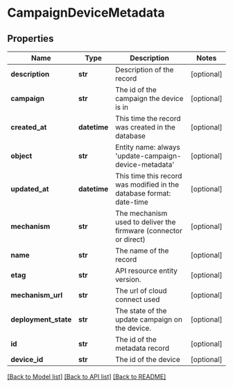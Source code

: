 # CampaignDeviceMetadata

## Properties
Name | Type | Description | Notes
------------ | ------------- | ------------- | -------------
**description** | **str** | Description of the record | [optional] 
**campaign** | **str** | The id of the campaign the device is in | [optional] 
**created_at** | **datetime** | This time the record was created in the database | [optional] 
**object** | **str** | Entity name: always &#39;update-campaign-device-metadata&#39; | [optional] 
**updated_at** | **datetime** | This time this record was modified in the database format: date-time | [optional] 
**mechanism** | **str** | The mechanism used to deliver the firmware (connector or direct) | [optional] 
**name** | **str** | The name of the record | [optional] 
**etag** | **str** | API resource entity version. | [optional] 
**mechanism_url** | **str** | The url of cloud connect used | [optional] 
**deployment_state** | **str** | The state of the update campaign on the device. | [optional] 
**id** | **str** | The id of the metadata record | [optional] 
**device_id** | **str** | The id of the device | [optional] 

[[Back to Model list]](../README.md#documentation-for-models) [[Back to API list]](../README.md#documentation-for-api-endpoints) [[Back to README]](../README.md)


